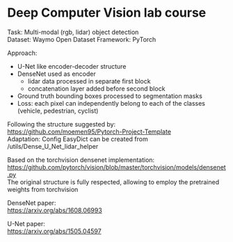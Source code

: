 # Deep Computer Vision lab course

Task:       Multi-modal (rgb, lidar) object detection  
Dataset:    Waymo Open Dataset 
Framework:  PyTorch

Approach:  
* U-Net like encoder-decoder structure  
* DenseNet used as encoder  
  * lidar data processed in separate first block  
  * concatenation layer added before second block  
* Ground truth bounding boxes processed to segmentation masks
* Loss: each pixel can independently belong to each of the classes (vehicle, pedestrian, cyclist)

Following the structure suggested by:   
https://github.com/moemen95/Pytorch-Project-Template  
Adaptation: Config EasyDict can be created from /utils/Dense_U_Net_lidar_helper  

Based on the torchvision densenet implementation:  
https://github.com/pytorch/vision/blob/master/torchvision/models/densenet.py  
The original structure is fully respected, allowing to employ the pretrained weights from torchvision  

DenseNet paper:  
https://arxiv.org/abs/1608.06993

U-Net paper:  
https://arxiv.org/abs/1505.04597

